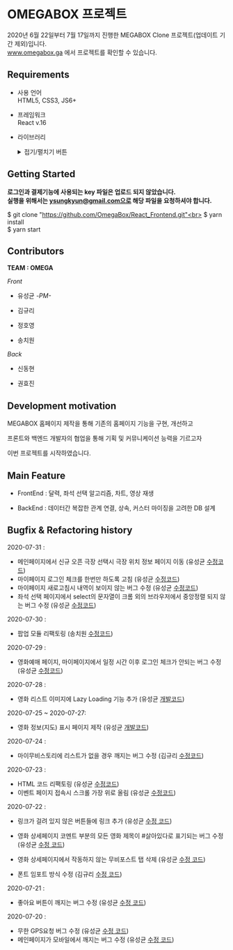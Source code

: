 # OMEGABOX 프로젝트

2020년 6월 22일부터 7월 17일까지 진행한 MEGABOX Clone 프로젝트(업데이트 기간 제외)입니다.<br>
www.omegabox.ga 에서 프로젝트를 확인할 수 있습니다.

## Requirements

- 사용 언어<br>
  HTML5, CSS3, JS6+<br>

- 프레임워크<br>
  React v.16<br>

- 라이브러리
  <details> 
    <summary>접기/펼치기 버튼</summary>
    <div markdown="1">
      redux v.4.0.5<br>
      react-redux v.7.2.0<br>
      redux-saga v.1.1.3<br>
      redux-thunk v.2.3.0<br>
      react-router-dom v.5.2.0<br>
      axios v.0.19.2<br>
      node-sass v.4.14.1<br>
      bootpay-js v.3.2.6<br>
      http-proxy-middleware v.1.0.4<br>
      react-chartjs-2 v.2.9.0<br>
      react-cookies v.0.1.1<br>
      react-flatpickr v.3.10.1<br>
      react-google-login v.5.1.21<br>
      react-loading-skeleton v.2.1.1<br>
      react-naver-maps v.0.0.13<br>
      react-player v.2.5.0<br>
      react-slick v.0.26.1<br>
    </div>
  </details>

## Getting Started

<b>로그인과 결제기능에 사용되는 key 파일은 업로드 되지 않았습니다.
<br> 실행을 위해서는 ysungkyun@gmail.com으로 해당 파일을 요청하셔야 합니다.</b><br>

$ git clone "https://github.com/OmegaBox/React_Frontend.git"<br>
$ yarn install<br>
\$ yarn start<br>

## Contributors

**TEAM : OMEGA**

_Front_

- 유성균 _-PM-_

- 김규리

- 정호영

- 송치원

_Back_

- 신동현

- 권효진

## Development motivation

MEGABOX 홈페이지 제작을 통해 기존의 홈페이지 기능을 구현, 개선하고<br>

프론트와 백엔드 개발자의 협업을 통해 기획 및 커뮤니케이션 능력을 기르고자<br>

이번 프로젝트를 시작하였습니다.<br>

## Main Feature

- FrontEnd : 달력, 좌석 선택 알고리즘, 차트, 영상 재생

- BackEnd : 데이터간 복잡한 관계 연결, 상속, 커스터 마이징을 고려한 DB 설계

## Bugfix & Refactoring history

2020-07-31 :

- 메인페이지에서 신규 오픈 극장 선택시 극장 위치 정보 페이지 이동 (유성균 [수정코드](https://github.com/OmegaBox/React_Frontend/pull/300))
- 마이페이지 로그인 체크를 한번만 하도록 고침 (유성균 [수정코드](https://github.com/OmegaBox/React_Frontend/pull/300))
- 마이페이지 새로고침시 내역이 보이지 않는 버그 수정 (유성균 [수정코드](https://github.com/OmegaBox/React_Frontend/pull/300))
- 좌석 선택 페이지에서 select의 문자열이 크롬 외의 브라우저에서 중앙정렬 되지 않는 버그 수정 (유성균 [수정코드](https://github.com/OmegaBox/React_Frontend/pull/300))

2020-07-30 :

- 팝업 모듈 리팩토링 (송치원 [수정코드](https://github.com/OmegaBox/React_Frontend/pull/297))

2020-07-29 :

- 영화예매 페이지, 마이페이지에서 일정 시간 이후 로그인 체크가 안되는 버그 수정 (유성균 [수정코드](https://github.com/OmegaBox/React_Frontend/pull/295))

2020-07-28 :

- 영화 리스트 이미지에 Lazy Loading 기능 추가 (유성균 [개발코드](https://github.com/OmegaBox/React_Frontend/pull/292))

2020-07-25 ~ 2020-07-27:

- 영화 정보(지도) 표시 페이지 제작 (유성균 [개발코드](https://github.com/OmegaBox/React_Frontend/pull/291))

2020-07-24 :

- 마이무비스토리에 리스트가 없을 경우 깨지는 버그 수정 (김규리 [수정코드](https://github.com/OmegaBox/React_Frontend/pull/287))

2020-07-23 :

- HTML 코드 리팩토링 (유성균 [수정코드](https://github.com/OmegaBox/React_Frontend/pull/286))
- 이벤트 페이지 접속시 스크롤 가장 위로 올림 (유성균 [수정코드](https://github.com/OmegaBox/React_Frontend/pull/286))

2020-07-22 :

- 링크가 걸려 있지 않은 버튼들에 링크 추가 (유성균 [수정 코드](https://github.com/OmegaBox/React_Frontend/pull/285))
- 영화 상세페이지 코멘트 부분의 모든 영화 제목이 #살아있다로 표기되는 버그 수정 (유성균 [수정 코드](https://github.com/OmegaBox/React_Frontend/pull/285))
- 영화 상세페이지에서 작동하지 않는 무비포스트 탭 삭제 (유성균 [수정 코드](https://github.com/OmegaBox/React_Frontend/pull/285))

- 폰트 임포트 방식 수정 (김규리 [수정 코드](https://github.com/OmegaBox/React_Frontend/pull/284))

2020-07-21 :

- 좋아요 버튼이 깨지는 버그 수정 (유성균 [수정 코드](https://github.com/OmegaBox/React_Frontend/pull/283))

2020-07-20 :

- 무한 GPS요청 버그 수정 (유성균 [수정 코드](https://github.com/OmegaBox/React_Frontend/pull/279))
- 메인페이지가 모바일에서 깨지는 버그 수정 (유성균 [수정 코드](https://github.com/OmegaBox/React_Frontend/pull/280))
